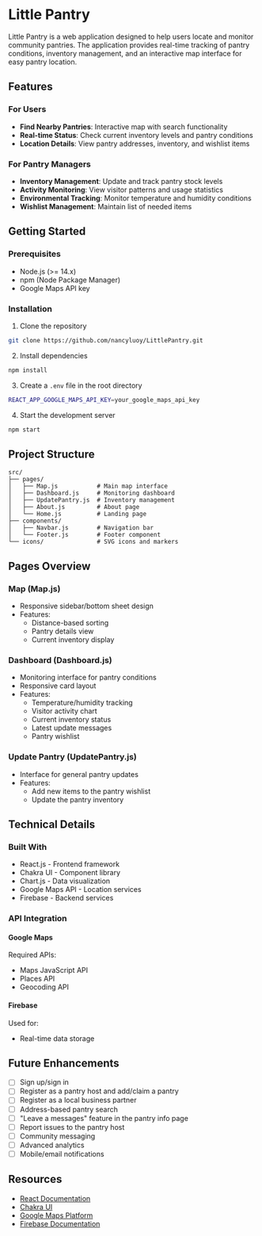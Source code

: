 # Little Pantry

Little Pantry is a web application designed to help users locate and monitor community pantries. The application provides real-time tracking of pantry conditions, inventory management, and an interactive map interface for easy pantry location.

## Features

### For Users
- **Find Nearby Pantries**: Interactive map with search functionality
- **Real-time Status**: Check current inventory levels and pantry conditions
- **Location Details**: View pantry addresses, inventory, and wishlist items

### For Pantry Managers
- **Inventory Management**: Update and track pantry stock levels
- **Activity Monitoring**: View visitor patterns and usage statistics
- **Environmental Tracking**: Monitor temperature and humidity conditions
- **Wishlist Management**: Maintain list of needed items

## Getting Started

### Prerequisites
- Node.js (>= 14.x)
- npm (Node Package Manager)
- Google Maps API key

### Installation

1. Clone the repository
```bash
git clone https://github.com/nancyluoy/LittlePantry.git
```

2. Install dependencies
```bash
npm install
```

3. Create a `.env` file in the root directory
```bash
REACT_APP_GOOGLE_MAPS_API_KEY=your_google_maps_api_key
```

4. Start the development server
```bash
npm start
```

## Project Structure

```
src/
├── pages/
│   ├── Map.js           # Main map interface
│   ├── Dashboard.js     # Monitoring dashboard
│   ├── UpdatePantry.js  # Inventory management
│   ├── About.js         # About page
│   └── Home.js          # Landing page
├── components/
│   ├── Navbar.js        # Navigation bar
│   └── Footer.js        # Footer component
└── icons/               # SVG icons and markers
```

## Pages Overview

### Map (Map.js)
<!-- - Interactive Google Maps interface
- Location search with Places API -->
- Responsive sidebar/bottom sheet design
- Features:
  <!-- - Address-based pantry search -->
  - Distance-based sorting
  - Pantry details view
  - Current inventory display

### Dashboard (Dashboard.js)
- Monitoring interface for pantry conditions
- Responsive card layout
- Features:
  - Temperature/humidity tracking
  - Visitor activity chart
  - Current inventory status
  - Latest update messages
  - Pantry wishlist

### Update Pantry (UpdatePantry.js)
- Interface for general pantry updates
- Features:
  - Add new items to the pantry wishlist
  - Update the pantry inventory

## Technical Details

### Built With
- React.js - Frontend framework
- Chakra UI - Component library
- Chart.js - Data visualization
- Google Maps API - Location services
- Firebase - Backend services

### API Integration

#### Google Maps
Required APIs:
- Maps JavaScript API
- Places API
- Geocoding API

#### Firebase
Used for:
- Real-time data storage


## Future Enhancements

- [ ] Sign up/sign in
- [ ] Register as a pantry host and add/claim a pantry
- [ ] Register as a local business partner
- [ ] Address-based pantry search
- [ ] "Leave a messages" feature in the pantry info page 
- [ ] Report issues to the pantry host
- [ ] Community messaging
- [ ] Advanced analytics
- [ ] Mobile/email notifications

## Resources

- [React Documentation](https://reactjs.org/)
- [Chakra UI](https://chakra-ui.com/)
- [Google Maps Platform](https://developers.google.com/maps)
- [Firebase Documentation](https://firebase.google.com/docs)
